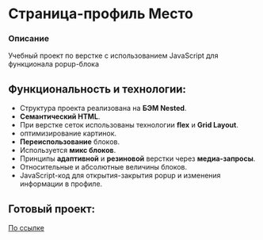 # Страница-профиль Место

### Описание
Учебный проект по верстке с использованием JavaScript для функционала popup-блока

## Функциональность и технологии:
* Структура проекта реализована на **БЭМ Nested**.
* **Семантический HTML**.
* При верстке сеток использованы технологии **flex** и **Grid Layout**.
* оптимизирование картинок.
* **Переиспользование** блоков.
* Используется **микс блоков**.
* Принципы **адаптивной** и **резиновой** верстки через **медиа-запросы**.
* Относительные и абсолютные величины блоков.
* JavaScript-код для открытия-закрытия popup и изменения информации в профиле.

## Готовый проект:
 [По ссылке](https://proehavshiy.github.io/mesto/)
